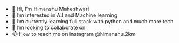 - 👋 Hi, I’m Himanshu Maheshwari 
- 👀 I’m interested in A.I and Machine learning 
- 🌱 I’m currently learning full stack with python and much more tech
- 💞️ I’m looking to collaborate on 
- 📫 How to reach me on instagram @himanshu.2km

<!---
himanshu2km/himanshu2km is a ✨ special ✨ repository because its `README.md` (this file) appears on your GitHub profile.
You can click the Preview link to take a look at your changes.
--->
